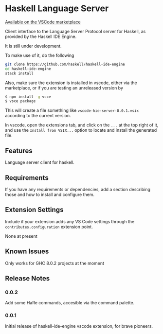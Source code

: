 # Haskell Language Server

[Available on the VSCode marketplace](https://marketplace.visualstudio.com/items?itemName=alanz.vscode-hie-server)

Client interface to the Language Server Protocol server for Haskell, as provided by the Haskell IDE Engine.

It is still under development.

To make use of it, do the following

```bash
git clone https://github.com/haskell/haskell-ide-engine
cd haskell-ide-engine
stack install
```

Also, make sure the extension is installed in vscode, either via the
marketplace, or if you are testing an unreleased version by

```bash
$ npm install -g vsce
$ vsce package
```

This will create a file something like `vscode-hie-server-0.0.1.vsix`
according to the current version.

In vscode, open the extensions tab, and click on the `...` at the top right of it,
and use the `Install from VSIX...` option to locate and install the generated file.

## Features

Language server client for haskell.

## Requirements

If you have any requirements or dependencies, add a section describing those and
how to install and configure them.

## Extension Settings

Include if your extension adds any VS Code settings through the
`contributes.configuration` extension point.

None at present

## Known Issues

Only works for GHC 8.0.2 projects at the moment

## Release Notes

### 0.0.2

Add some HaRe commands, accesible via the command palette.

### 0.0.1

Initial release of haskell-ide-engine vscode extension, for brave pioneers.

